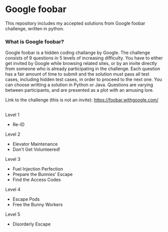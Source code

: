 # Google foobar

This repository includes my accepted solutions from Google foobar challenge, written in python.

### What is Google foobar?
  
Google foobar is a hidden coding challange by Google. The challenge consists of 9 questions in 5 levels of increasing difficulty.
You have to either get invited by Google while browsing related sites, or by an invite directly from someone who is already participating in the challenge.
Each question has a fair amount of time to submit and the solution must pass all test cases, including hidden test cases, in order to proceed to the next one.
You can choose writting a solution in Python or Java.
Questions are varying between participants, and are presented as a plot with an amusing lore.

Link to the challenge (this is not an invite): https://foobar.withgoogle.com/
##

Level 1
* Re-ID

Level 2
* Elevator Maintenance
* Don't Get Volunteered!

Level 3
* Fuel Injection Perfection
* Prepare the Bunnies' Escape
* Find the Access Codes

Level 4
* Escape Pods
* Free the Bunny Workers

Level 5
* Disorderly Escape

